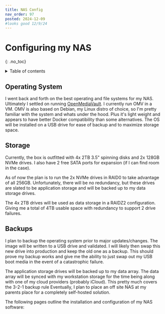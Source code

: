 ```yaml
---
title: NAS Config
nav_order: 97
posted: 2024-12-09
#looks good 12/9/24
---
```


# Configuring my NAS
{: .no_toc}

<details closed markdown="block">
  <summary>
    Table of contents
  </summary>
  {: .text-delta }
1. TOC
{:toc}
</details>

## Operating System

I went back and forth on the best operating and file systems for my NAS. Ultimately I settled on running [OpenMediaVault](https://www.openmediavault.org). I currently run OMV in a VM. OMV is also based on Debian, my Linux distro of choice, so I'm pretty familiar with the system and whats under the hood. Plus it's light weight and appears to have better Docker compatibility than some alternatives. The OS will be installed on a USB drive for ease of backup and to maximize storage space.

## Storage

Currently, the box is outfitted with 4x 2TB 3.5" spinning disks and 2x 128GB NVMe drives. I also have 2 free SATA ports for expansion (if I can find room in the case). 

As of now the plan is to run the 2x NVMe drives in RAID0 to take advantage of all 256GB. Unfortunately, there will be no redundancy, but these drives are slated to be application storage and will be backed up to my data storage drives.

The 4x 2TB drives will be used as data storage in a RAIDZ2 configuration. Giving me a total of 4TB usable space with redundancy to support 2 drive failures.

## Backups

I plan to backup the operating system prior to major updates/changes. The image will be written to a USB drive and validated. I will likely then swap this new drive into production and keep the old one as a backup. This should prove my backup works and give me the ability to just swap out my USB boot media in the event of a catastrophic failure.

The application storage drives will be backed up to my data array. The data array will be synced with my workstation storage for the time being along with one of my cloud providers (probably iCloud). This pretty much covers the 3-2-1 backup rule Eventually, I plan to place an off site NAS at my parents place for a completely self-hosted solution.

The following pages outline the installation and configuration of my NAS software: